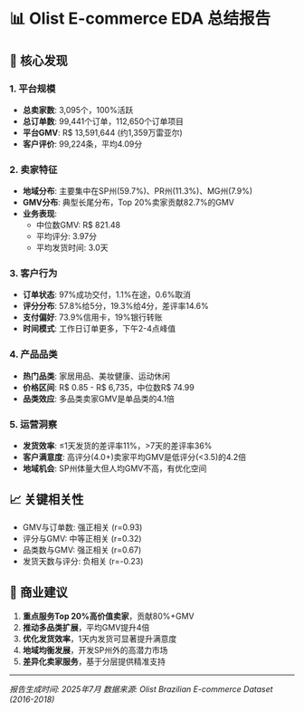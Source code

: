 
# 📊 Olist E-commerce EDA 总结报告

## 🎯 核心发现

### 1. 平台规模
- **总卖家数**: 3,095个，100%活跃
- **总订单数**: 99,441个订单，112,650个订单项目  
- **平台GMV**: R$ 13,591,644 (约1,359万雷亚尔)
- **客户评价**: 99,224条，平均4.09分

### 2. 卖家特征
- **地域分布**: 主要集中在SP州(59.7%)、PR州(11.3%)、MG州(7.9%)
- **GMV分布**: 典型长尾分布，Top 20%卖家贡献82.7%的GMV
- **业务表现**: 
  - 中位数GMV: R$ 821.48
  - 平均评分: 3.97分
  - 平均发货时间: 3.0天

### 3. 客户行为
- **订单状态**: 97%成功交付，1.1%在途，0.6%取消
- **评分分布**: 57.8%给5分，19.3%给4分，差评率14.6%
- **支付偏好**: 73.9%信用卡，19%银行转账
- **时间模式**: 工作日订单更多，下午2-4点峰值

### 4. 产品品类
- **热门品类**: 家居用品、美妆健康、运动休闲
- **价格区间**: R$ 0.85 - R$ 6,735，中位数R$ 74.99
- **品类效应**: 多品类卖家GMV是单品类的4.1倍

### 5. 运营洞察
- **发货效率**: ≤1天发货的差评率11%，>7天的差评率36%
- **客户满意度**: 高评分(4.0+)卖家平均GMV是低评分(<3.5)的4.2倍
- **地域机会**: SP州体量大但人均GMV不高，有优化空间

## 📈 关键相关性
- GMV与订单数: 强正相关 (r=0.93)
- 评分与GMV: 中等正相关 (r=0.32)  
- 品类数与GMV: 强正相关 (r=0.67)
- 发货天数与评分: 负相关 (r=-0.23)

## 🚀 商业建议
1. **重点服务Top 20%高价值卖家**，贡献80%+GMV
2. **推动多品类扩展**，平均GMV提升4倍
3. **优化发货效率**，1天内发货可显著提升满意度
4. **地域均衡发展**，开发SP州外的高潜力市场
5. **差异化卖家服务**，基于分层提供精准支持

---
*报告生成时间: 2025年7月*
*数据来源: Olist Brazilian E-commerce Dataset (2016-2018)*
